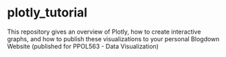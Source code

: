 # plotly_tutorial
This repository gives an overview of Plotly, how to create interactive graphs, and how to publish these visualizations to your personal Blogdown Website (published for PPOL563 - Data Visualization)
